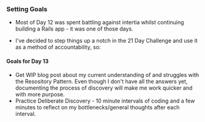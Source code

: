 ### Setting Goals

- Most of Day 12 was spent battling against intertia whilst continuing building a Rails app - it was one of those days.

- I've decided to step things up a notch in the 21 Day Challenge and use it as a method of accountability, so:

#### Goals for Day 13

- Get WIP blog post about my current understanding of and struggles with the Resository Pattern. Even though I don't have all the answers yet, documenting the process of discovery will make me work quicker and with more purpose.
- Practice Deliberate Discovery - 10 minute intervals of coding and a few minutes to reflect on my bottlenecks/general thoughts after each interval.
